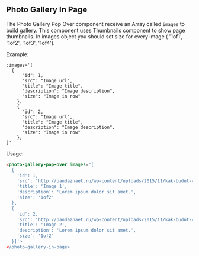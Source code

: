 ## Photo Gallery In Page

The Photo Gallery Pop Over component receive an Array called `images` to build gallery. This component uses Thumbnails component to show page thumbnails. In images object you should set size for every image ( '1of1', '1of2', '1of3', '1of4').

Example:

```
:images='[
  {
      "id": 1,
      "src": "Image url",
      "title": "Image title",
      "description": "Image description",
      "size": "Image in row"
    },
    {
      "id": 2,
      "src": "Image url",
      "title": "Image title",
      "description": "Image description",
      "size": "Image in row"
    },
]'
```

Usage:

```html
<photo-gallery-pop-over images="[
  {
    'id': 1,
    'src': 'http://pandaznaet.ru/wp-content/uploads/2015/11/kak-budut-vyglyadet-supergeroi-na-pensii-3.jpg',
    'title': 'Image 1',
    'description': 'Lorem ipsum dolor sit amet.',
    'size': '1of2'
  },
  {
    'id': 2,
    'src': 'http://pandaznaet.ru/wp-content/uploads/2015/11/kak-budut-vyglyadet-supergeroi-na-pensii-4.jpg',
    'title': 'Image 2',
    'description': 'Lorem ipsum dolor sit amet.',
    'size': '1of2'
  }]'>
</photo-gallery-in-page>
```